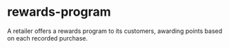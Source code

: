 # rewards-program
A retailer offers a rewards program to its customers, awarding points based on each recorded purchase.
